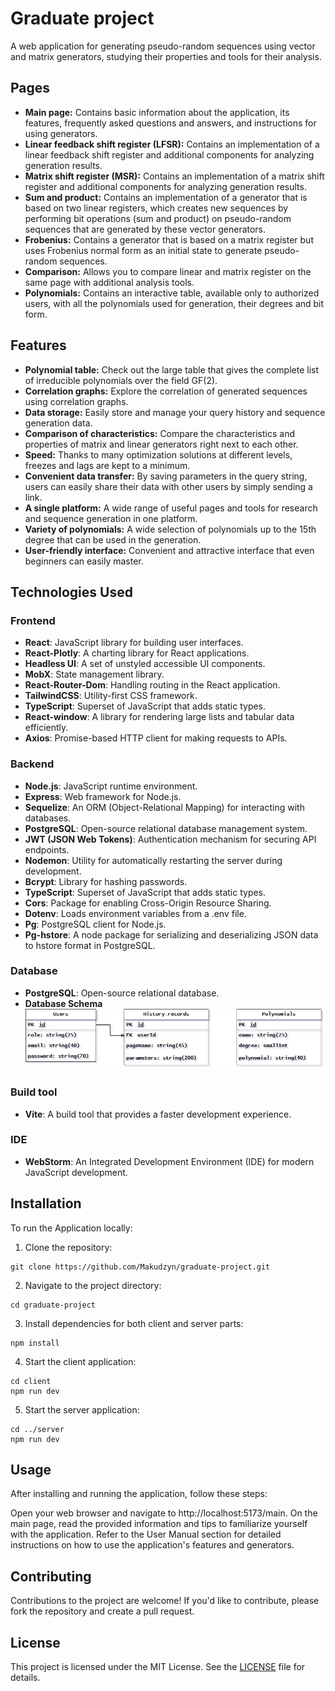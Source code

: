 # Graduate project

A web application for generating pseudo-random sequences using vector and matrix generators, studying their properties and tools for their analysis.

## Pages

- **Main page:** Contains basic information about the application, its features, frequently asked questions and answers, and instructions for using generators.
- **Linear feedback shift register (LFSR):** Contains an implementation of a linear feedback shift register and additional components for analyzing generation results.
- **Matrix shift register (MSR):** Contains an implementation of a matrix shift register and additional components for analyzing generation results.
- **Sum and product:** Contains an implementation of a generator that is based on two linear registers, which creates new sequences by performing bit operations (sum and product) on pseudo-random sequences that are generated by these vector generators.
- **Frobenius:**  Contains a generator that is based on a matrix register but uses Frobenius normal form as an initial state to generate pseudo-random sequences.
- **Comparison:**  Allows you to compare linear and matrix register on the same page with additional analysis tools.
- **Polynomials:**  Contains an interactive table, available only to authorized users, with all the polynomials used for generation, their degrees and bit form.

## Features

- **Polynomial table:** Check out the large table that gives the complete list of irreducible polynomials over the field GF(2).
- **Correlation graphs:** Explore the correlation of generated sequences using correlation graphs.
- **Data storage:** Easily store and manage your query history and sequence generation data.
- **Comparison of characteristics:** Compare the characteristics and properties of matrix and linear generators right next to each other.
- **Speed:** Thanks to many optimization solutions at different levels, freezes and lags are kept to a minimum.
- **Convenient data transfer:** By saving parameters in the query string, users can easily share their data with other users by simply sending a link.
- **A single platform:** A wide range of useful pages and tools for research and sequence generation in one platform.
- **Variety of polynomials:** A wide selection of polynomials up to the 15th degree that can be used in the generation.
- **User-friendly interface:** Convenient and attractive interface that even beginners can easily master.

## Technologies Used

### Frontend
- **React**: JavaScript library for building user interfaces.
- **React-Plotly**: A charting library for React applications.
- **Headless UI**: A set of unstyled accessible UI components.
- **MobX**: State management library.
- **React-Router-Dom**: Handling routing in the React application.
- **TailwindCSS**: Utility-first CSS framework.
- **TypeScript**: Superset of JavaScript that adds static types.
- **React-window**: A library for rendering large lists and tabular data efficiently.
- **Axios**: Promise-based HTTP client for making requests to APIs.

### Backend
- **Node.js**: JavaScript runtime environment.
- **Express**: Web framework for Node.js.
- **Sequelize**: An ORM (Object-Relational Mapping) for interacting with databases.
- **PostgreSQL**: Open-source relational database management system.
- **JWT (JSON Web Tokens)**: Authentication mechanism for securing API endpoints.
- **Nodemon**: Utility for automatically restarting the server during development.
- **Bcrypt**: Library for hashing passwords.
- **TypeScript**: Superset of JavaScript that adds static types.
- **Cors**: Package for enabling Cross-Origin Resource Sharing.
- **Dotenv**: Loads environment variables from a .env file.
- **Pg**: PostgreSQL client for Node.js.
- **Pg-hstore**: A node package for serializing and deserializing JSON data to hstore format in PostgreSQL.

### Database
- **PostgreSQL**: Open-source relational database.
- **Database Schema**
 ![Database Schema](Scheme.png)

### Build tool
- **Vite**: A build tool that provides a faster development experience.

### IDE
- **WebStorm**: An Integrated Development Environment (IDE) for modern JavaScript development.

## Installation

To run the Application locally:

1. Clone the repository: 
```shell
git clone https://github.com/Makudzyn/graduate-project.git
```
2. Navigate to the project directory: 
```shell
cd graduate-project
```
3. Install dependencies for both client and server parts: 
```shell
npm install
```
4. Start the client application: 
```shell
cd client 
npm run dev
```
5. Start the server application: 
```shell
cd ../server
npm run dev
```

## Usage

After installing and running the application, follow these steps:

Open your web browser and navigate to http://localhost:5173/main.
On the main page, read the provided information and tips to familiarize yourself with the application.
Refer to the User Manual section for detailed instructions on how to use the application's features and generators.

## Contributing

Contributions to the project are welcome! If you'd like to contribute, please fork the repository and create a pull request.

## License

This project is licensed under the MIT License. See the [LICENSE](./LICENSE) file for details.
